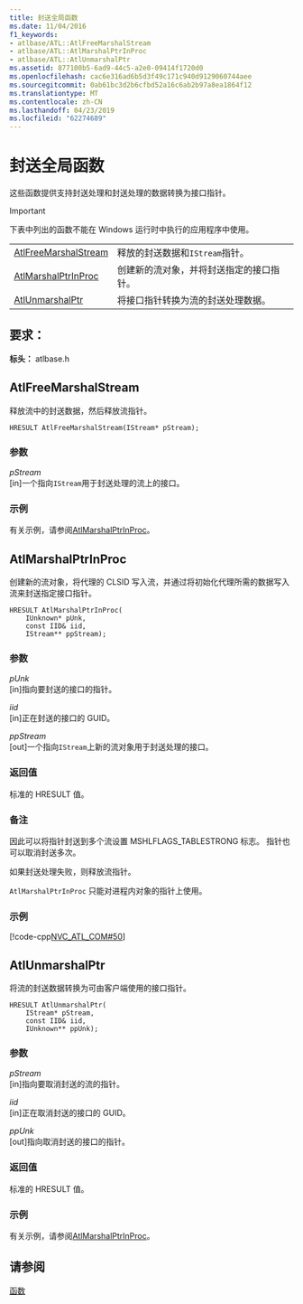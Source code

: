 ```yaml
---
title: 封送全局函数
ms.date: 11/04/2016
f1_keywords:
- atlbase/ATL::AtlFreeMarshalStream
- atlbase/ATL::AtlMarshalPtrInProc
- atlbase/ATL::AtlUnmarshalPtr
ms.assetid: 877100b5-6ad9-44c5-a2e0-09414f1720d0
ms.openlocfilehash: cac6e316ad6b5d3f49c171c940d9129060744aee
ms.sourcegitcommit: 0ab61bc3d2b6cfbd52a16c6ab2b97a8ea1864f12
ms.translationtype: MT
ms.contentlocale: zh-CN
ms.lasthandoff: 04/23/2019
ms.locfileid: "62274689"
---
```

# <a name="marshaling-global-functions"></a>封送全局函数

这些函数提供支持封送处理和封送处理的数据转换为接口指针。

> [!IMPORTANT]
>  下表中列出的函数不能在 Windows 运行时中执行的应用程序中使用。

|||
|-|-|
|[AtlFreeMarshalStream](#atlfreemarshalstream)|释放的封送数据和`IStream`指针。|
|[AtlMarshalPtrInProc](#atlmarshalptrinproc)|创建新的流对象，并将封送指定的接口指针。|
|[AtlUnmarshalPtr](#atlunmarshalptr)|将接口指针转换为流的封送处理数据。|

## <a name="requirements"></a>要求：

**标头：** atlbase.h

##  <a name="atlfreemarshalstream"></a>  AtlFreeMarshalStream

释放流中的封送数据，然后释放流指针。

```
HRESULT AtlFreeMarshalStream(IStream* pStream);
```

### <a name="parameters"></a>参数

*pStream*<br/>
[in]一个指向`IStream`用于封送处理的流上的接口。

### <a name="example"></a>示例

有关示例，请参阅[AtlMarshalPtrInProc](#atlmarshalptrinproc)。

##  <a name="atlmarshalptrinproc"></a>  AtlMarshalPtrInProc

创建新的流对象，将代理的 CLSID 写入流，并通过将初始化代理所需的数据写入流来封送指定接口指针。

```
HRESULT AtlMarshalPtrInProc(
    IUnknown* pUnk,
    const IID& iid,
    IStream** ppStream);
```

### <a name="parameters"></a>参数

*pUnk*<br/>
[in]指向要封送的接口的指针。

*iid*<br/>
[in]正在封送的接口的 GUID。

*ppStream*<br/>
[out]一个指向`IStream`上新的流对象用于封送处理的接口。

### <a name="return-value"></a>返回值

标准的 HRESULT 值。

### <a name="remarks"></a>备注

因此可以将指针封送到多个流设置 MSHLFLAGS_TABLESTRONG 标志。 指针也可以取消封送多次。

如果封送处理失败，则释放流指针。

`AtlMarshalPtrInProc` 只能对进程内对象的指针上使用。

### <a name="example"></a>示例

[!code-cpp[NVC_ATL_COM#50](../../atl/codesnippet/cpp/marshaling-global-functions_1.cpp)]

##  <a name="atlunmarshalptr"></a>  AtlUnmarshalPtr

将流的封送数据转换为可由客户端使用的接口指针。

```
HRESULT AtlUnmarshalPtr(
    IStream* pStream,
    const IID& iid,
    IUnknown** ppUnk);
```

### <a name="parameters"></a>参数

*pStream*<br/>
[in]指向要取消封送的流的指针。

*iid*<br/>
[in]正在取消封送的接口的 GUID。

*ppUnk*<br/>
[out]指向取消封送的接口的指针。

### <a name="return-value"></a>返回值

标准的 HRESULT 值。

### <a name="example"></a>示例

有关示例，请参阅[AtlMarshalPtrInProc](#atlmarshalptrinproc)。

## <a name="see-also"></a>请参阅

[函数](../../atl/reference/atl-functions.md)
